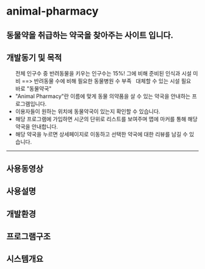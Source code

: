 <h1> animal-pharmacy</h1>
<h2>동물약을 취급하는 약국을 찾아주는 사이트 입니다.</h2>
<h2>개발동기 및 목적</h2>
<ul>
  전체 인구수 중 반려동물을 키우는 인구수는 15%!
  그에 비해 준비된 인식과 시설 미비
  ==> 반려동물 수에 비해 필요한 동물병원 수 부족
  대체할 수 있는 시설 필요
  바로 "동물약국"
  <li>"Animal Pharmacy"란 이름에 맞게 동물 의약품을 살 수 있는 약국을 안내하는 프로그램입니다.
  <li>이용자들이 원하는 위치에 동물약국이 있는지 확인할 수 있습니다.</li>
  <li>해당 프로그램에 가입하면 시군의 단위로 리스트를 보여주며 맵에 마커를 통해 해당 약국을 안내합니다.</li>
  <li>해당 약국을 누르면 상세페이지로 이동하고 선택한 약국에 대한 리뷰를 남길 수 있습니다.</li>
</ul>
<hr>
<h2>사용동영상</h2>

<h2>사용설명</h2>

<h2>개발환경</h2>

<h2>프로그램구조</h2>

<h2>시스템개요</h2>

